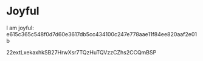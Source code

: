 # Joyful

I am joyful: e615c365c548f0d7d60e3617db5cc434100c247e778aae11f84ee820aaf2e01b


22extLxekaxhkSB27HrwXsr7TQzHuTQVzzCZhs2CCQmBSP